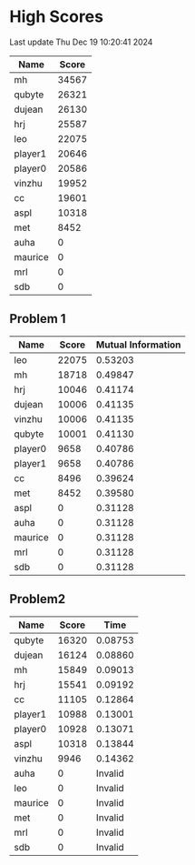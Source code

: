 # High Scores
Last update Thu Dec 19 10:20:41 2024

|  Name | Score |
| -- | -- |
| mh | 34567 |
| qubyte | 26321 |
| dujean | 26130 |
| hrj | 25587 |
| leo | 22075 |
| player1 | 20646 |
| player0 | 20586 |
| vinzhu | 19952 |
| cc | 19601 |
| aspl | 10318 |
| met | 8452 |
| auha | 0 |
| maurice | 0 |
| mrl | 0 |
| sdb | 0 |

## Problem 1
|  Name | Score | Mutual Information |
| -- | -- | -- |
| leo | 22075 |  0.53203  |
| mh | 18718 |  0.49847  |
| hrj | 10046 |  0.41174  |
| dujean | 10006 |  0.41135  |
| vinzhu | 10006 |  0.41135  |
| qubyte | 10001 |  0.41130  |
| player0 | 9658 |  0.40786  |
| player1 | 9658 |  0.40786  |
| cc | 8496 |  0.39624  |
| met | 8452 |  0.39580  |
| aspl | 0 |  0.31128  |
| auha | 0 |  0.31128  |
| maurice | 0 |  0.31128  |
| mrl | 0 |  0.31128  |
| sdb | 0 |  0.31128  |

## Problem2
|  Name | Score | Time |
| -- | -- | -- |
| qubyte | 16320 |  0.08753  |
| dujean | 16124 |  0.08860  |
| mh | 15849 |  0.09013  |
| hrj | 15541 |  0.09192  |
| cc | 11105 |  0.12864  |
| player1 | 10988 |  0.13001  |
| player0 | 10928 |  0.13071  |
| aspl | 10318 |  0.13844  |
| vinzhu | 9946 |  0.14362  |
| auha | 0 |  Invalid  |
| leo | 0 |  Invalid  |
| maurice | 0 |  Invalid  |
| met | 0 |  Invalid  |
| mrl | 0 |  Invalid  |
| sdb | 0 |  Invalid  |

